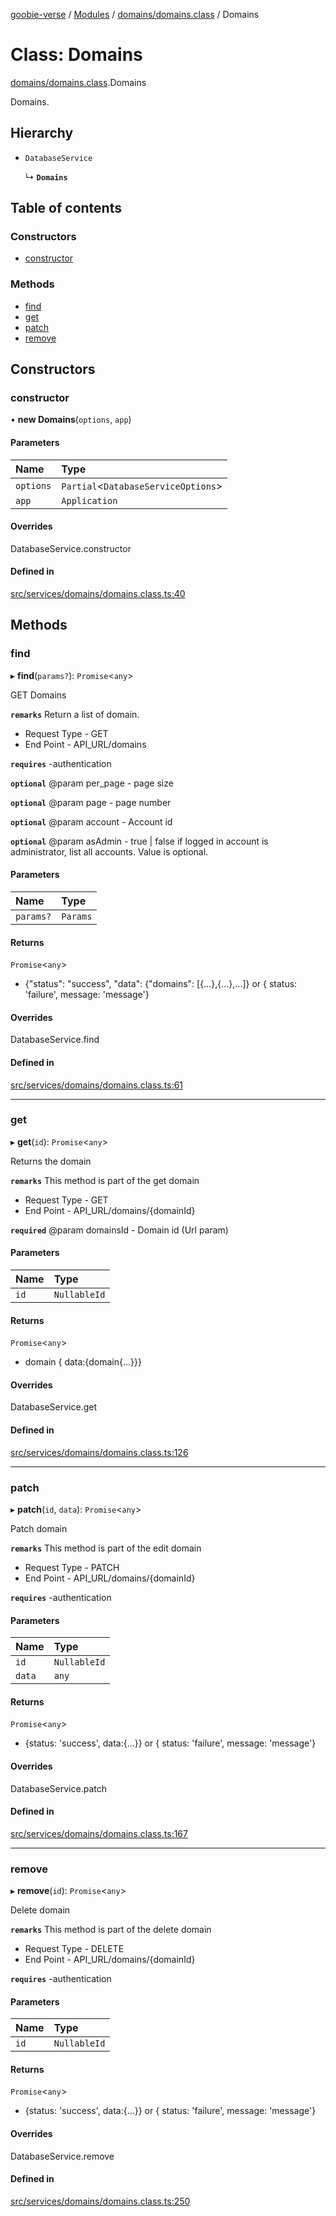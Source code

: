 [goobie-verse](../README.md) / [Modules](../modules.md) / [domains/domains.class](../modules/domains_domains_class.md) / Domains

# Class: Domains

[domains/domains.class](../modules/domains_domains_class.md).Domains

Domains.

## Hierarchy

- `DatabaseService`

  ↳ **`Domains`**

## Table of contents

### Constructors

- [constructor](domains_domains_class.Domains.md#constructor)

### Methods

- [find](domains_domains_class.Domains.md#find)
- [get](domains_domains_class.Domains.md#get)
- [patch](domains_domains_class.Domains.md#patch)
- [remove](domains_domains_class.Domains.md#remove)

## Constructors

### constructor

• **new Domains**(`options`, `app`)

#### Parameters

| Name | Type |
| :------ | :------ |
| `options` | `Partial`<`DatabaseServiceOptions`\> |
| `app` | `Application` |

#### Overrides

DatabaseService.constructor

#### Defined in

[src/services/domains/domains.class.ts:40](https://github.com/digisomni-syndicate/vircadia-metaverse-v2/blob/4467f0e/src/services/domains/domains.class.ts#L40)

## Methods

### find

▸ **find**(`params?`): `Promise`<`any`\>

GET Domains

**`remarks`**
Return a list of domain.
- Request Type - GET
- End Point - API_URL/domains

**`requires`** -authentication

**`optional`** @param per_page - page size

**`optional`** @param page - page number

**`optional`** @param account - Account id

**`optional`** @param asAdmin - true | false if logged in account is administrator, list all accounts. Value is optional.

#### Parameters

| Name | Type |
| :------ | :------ |
| `params?` | `Params` |

#### Returns

`Promise`<`any`\>

-  {"status": "success", "data": {"domains": [{...},{...},...]} or  { status: 'failure', message: 'message'}

#### Overrides

DatabaseService.find

#### Defined in

[src/services/domains/domains.class.ts:61](https://github.com/digisomni-syndicate/vircadia-metaverse-v2/blob/4467f0e/src/services/domains/domains.class.ts#L61)

___

### get

▸ **get**(`id`): `Promise`<`any`\>

Returns the domain

**`remarks`**
This method is part of the get domain
- Request Type - GET
- End Point - API_URL/domains/{domainId}

**`required`** @param domainsId - Domain id (Url param)

#### Parameters

| Name | Type |
| :------ | :------ |
| `id` | `NullableId` |

#### Returns

`Promise`<`any`\>

- domain { data:{domain{...}}}

#### Overrides

DatabaseService.get

#### Defined in

[src/services/domains/domains.class.ts:126](https://github.com/digisomni-syndicate/vircadia-metaverse-v2/blob/4467f0e/src/services/domains/domains.class.ts#L126)

___

### patch

▸ **patch**(`id`, `data`): `Promise`<`any`\>

Patch domain

**`remarks`**
This method is part of the edit domain
- Request Type - PATCH
- End Point - API_URL/domains/{domainId}

**`requires`** -authentication

#### Parameters

| Name | Type |
| :------ | :------ |
| `id` | `NullableId` |
| `data` | `any` |

#### Returns

`Promise`<`any`\>

- {status: 'success', data:{...}} or { status: 'failure', message: 'message'}

#### Overrides

DatabaseService.patch

#### Defined in

[src/services/domains/domains.class.ts:167](https://github.com/digisomni-syndicate/vircadia-metaverse-v2/blob/4467f0e/src/services/domains/domains.class.ts#L167)

___

### remove

▸ **remove**(`id`): `Promise`<`any`\>

Delete domain

**`remarks`**
This method is part of the delete domain
- Request Type - DELETE
- End Point - API_URL/domains/{domainId}

**`requires`** -authentication

#### Parameters

| Name | Type |
| :------ | :------ |
| `id` | `NullableId` |

#### Returns

`Promise`<`any`\>

- {status: 'success', data:{...}} or { status: 'failure', message: 'message'}

#### Overrides

DatabaseService.remove

#### Defined in

[src/services/domains/domains.class.ts:250](https://github.com/digisomni-syndicate/vircadia-metaverse-v2/blob/4467f0e/src/services/domains/domains.class.ts#L250)
